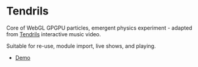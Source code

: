 # Tendrils

Core of WebGL GPGPU particles, emergent physics experiment - adapted from [Tendrils](https://experiments.withgoogle.com/chrome/tendrils) interactive music video.

Suitable for re-use, module import, live shows, and playing.

- [Demo](https://keeffeoghan.github.io/tendrils/)
